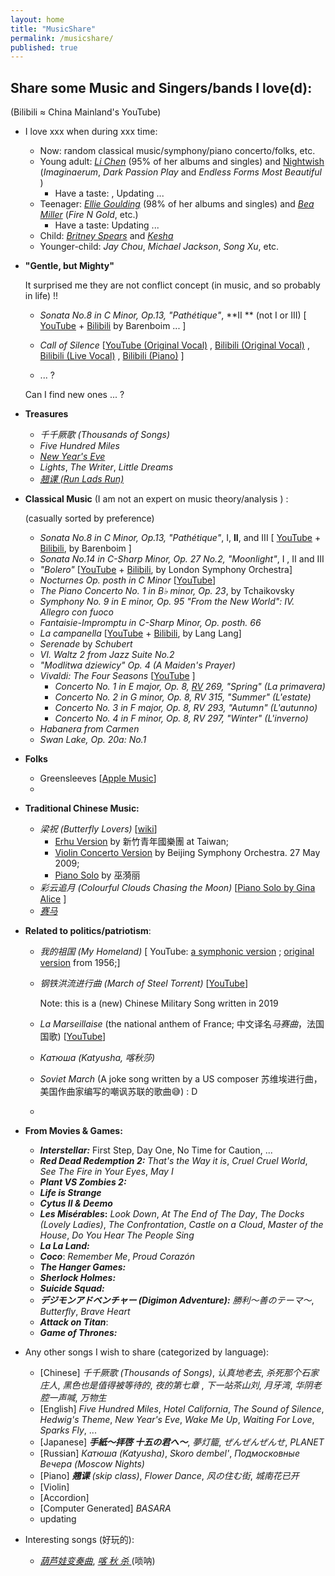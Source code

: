 ```yaml
---
layout: home
title: "MusicShare"
permalink: /musicshare/
published: true
---
```




## **Share some Music and Singers/bands I love(d):**

(Bilibili ≈ China Mainland's YouTube)

- I love xxx when during xxx time: 

  - Now: random classical music/symphony/piano concerto/folks, etc.
  - Young adult: *[Li Chen](https://music.apple.com/cn/artist/%E9%99%88%E7%B2%92/1138469250)* (95% of her albums and singles) and [Nightwish](https://www.nightwish.com/) (*Imaginaerum*, *Dark Passion Play* and *Endless Forms Most Beautiful* )
    - Have a taste:   , Updating ...
  - Teenager: *[Ellie Goulding](https://music.apple.com/us/artist/ellie-goulding/338264227)* (98% of her albums and singles) and [*Bea Miller*](https://music.apple.com/us/artist/bea-miller/706171903) (*Fire N Gold*, etc.)
    - Have a taste: Updating ...
  - Child:  *[Britney Spears](https://music.apple.com/us/artist/britney-spears/217005)* and [*Kesha*](https://music.apple.com/us/artist/kesha/334854763)
  - Younger-child: *Jay Chou*, *Michael Jackson*, *Song Xu*,  etc. 

- **"Gentle, but Mighty"**

   It surprised me they are not conflict concept (in music, and so probably in life) !!
  
  - *Sonata No.8 in C Minor, Op.13,  "Pathétique"*, **II ** (not I or III) [ [YouTube](https://youtu.be/SrcOcKYQX3c) + [Bilibili](https://www.bilibili.com/video/BV19s411D7Jo/?share_source=copy_web&vd_source=b7b5804567321a8a3b5ee29993ad064f) by Barenboim ... ]
  
  - *Call of Silence*  [[YouTube (Original Vocal)](https://youtu.be/VtguFyOdj2g) , [Bilibili (Original Vocal)]( https://www.bilibili.com/video/BV1Zx411a7Xd/?share_source=copy_web&vd_source=b7b5804567321a8a3b5ee29993ad064f) , [Bilibili (Live Vocal)](https://www.bilibili.com/video/BV1rE411r7TL/?share_source=copy_web&vd_source=b7b5804567321a8a3b5ee29993ad064f) , [Bilibili (Piano)](https://www.bilibili.com/video/BV1VW4y1t7XU/?share_source=copy_web&vd_source=b7b5804567321a8a3b5ee29993ad064f) ]
  
  - ... ?
  
  Can I find new ones ... ?
  
- **Treasures**

  - *千千厥歌 (Thousands of Songs)*
  - *Five Hundred Miles*
  - [*New Year's Eve*](https://youtu.be/ALFu4D5NGbg) 
  - *Lights*, *The Writer*, *Little Dreams*
  - [*翘课 (Run Lads Run)*](https://youtu.be/Di8-LKwCdBA) 
  
- **Classical Music** (I am not an expert on music theory/analysis ) :

  (casually sorted by preference)

  - *Sonata No.8 in C Minor, Op.13,  "Pathétique"*, I, **II**, and III  [ [YouTube](https://youtu.be/SrcOcKYQX3c) + [Bilibili](https://www.bilibili.com/video/BV19s411D7Jo/?share_source=copy_web&vd_source=b7b5804567321a8a3b5ee29993ad064f), by Barenboim ]
  - *Sonata No.14 in C-Sharp Minor, Op. 27 No.2, "Moonlight"*, I , II and III
  - *"Bolero"* [[YouTube](https://youtu.be/GJVWEstu_lM) + [Bilibili](https://www.bilibili.com/video/BV1ws411t79d/?spm_id_from=333.788.recommend_more_video.2&vd_source=d1349a55d9113288918197bfc804045c), by London Symphony Orchestra]
  - *Nocturnes Op. posth in C Minor* [[YouTube](https://www.youtube.com/watch?v=IVpuTD-2SEo&t=6666s)]
  - *The Piano Concerto No. 1 in B♭ minor, Op. 23*, by Tchaikovsky
  - *Symphony No. 9 in E minor, Op. 95 "From the New World": IV. Allegro con fuoco*
  - *Fantaisie-Impromptu in C-Sharp Minor, Op. posth. 66*
  - *La campanella* [[YouTube](https://youtu.be/cIxGUAnj46U) + [Bilibili](https://www.bilibili.com/video/BV1GW411e781/?spm_id_from=333.337.search-card.all.click), by Lang Lang]
  - *Serenade* by *Schubert* 
  - *VI. Waltz 2 from Jazz Suite No.2* 
  - *"Modlitwa dziewicy" Op. 4 (A Maiden's Prayer)*
  - *Vivaldi: The Four Seasons* [[YouTube](https://youtu.be/4rgSzQwe5DQ) ]
    - *Concerto No. 1 in E major, Op. 8, [RV](https://en.wikipedia.org/wiki/Ryom_Verzeichnis) 269, "Spring" (*La primavera*)*
    - *Concerto No. 2 in G minor, Op. 8, RV 315, "Summer" (*L'estate*)*
    - *Concerto No. 3 in F major, Op. 8, RV 293, "Autumn" (*L'autunno*)*
    - *Concerto No. 4 in F minor, Op. 8, RV 297, "Winter" (*L'inverno*)*
  - *Habanera from Carmen*
  - *Swan Lake, Op. 20a: No.1*

- **Folks**

  - Greensleeves [[Apple Music](https://music.apple.com/us/album/greensleeves/577924267?i=577924605)]
  - 

- **Traditional Chinese Music:**

  - *梁祝 (Butterfly Lovers)*  [[wiki](https://en.wikipedia.org/wiki/Butterfly_Lovers)]
    - [Erhu Version](https://youtu.be/tu5XohUR3Pg) by 新竹青年國樂團 at Taiwan;
    -  [Violin Concerto Version](https://youtu.be/h7KlnK39Up0) by Beijing Symphony Orchestra.  27 May 2009;
    -  [Piano Solo](https://youtu.be/c4YzLPXyV6w) by 巫漪丽
  - *彩云追月 (Colourful Clouds Chasing the Moon)*  [[Piano Solo by Gina Alice](https://youtu.be/y-6YKDfP5Ak) ]
  - [*赛马*](https://www.youtube.com/watch?v=jitJGaoGs-I)

- **Related to politics/patriotism**:

  - *我的祖国 (My Homeland)*  \[ YouTube: [a symphonic version](https://youtu.be/gL7am0SGO3s) ; [original version](https://www.youtube.com/watch?v=-pjriPXQC0o) from 1956;\]

  - *钢铁洪流进行曲 (March of Steel Torrent)* [[YouTube](https://www.youtube.com/watch?v=gFBwXdguRrY)]

    Note: this is a (new) Chinese Military Song written in 2019

  - *La Marseillaise* (the national anthem of France; 中文译名*马赛曲*，法国国歌) [[YouTube](https://www.youtube.com/watch?v=SIxOl1EraXA)]

  - *Катюша (Katyusha, 喀秋莎)*

  - *Soviet March* (A joke song written by a US composer  苏维埃进行曲，美国作曲家编写的嘲讽苏联的歌曲😅) : D

  - 

- **From Movies & Games:** 

  - ***Interstellar:*** First Step, Day One, No Time for Caution, ...
  - ***Red Dead Redemption 2:***  *That's the Way it is*, *Cruel Cruel World*, *See The Fire in Your Eyes*, *May I* 
  - ***Plant VS Zombies 2:***
  - ***Life is Strange***
  - ***Cytus II & Deemo***
  - ***Les Misérables*:** *Look Down*, *At The End of The Day*, *The Docks (Lovely Ladies)*, *The Confrontation*, *Castle on a Cloud*, *Master of the House*, *Do You Hear The People Sing*
  - ***La La Land:***
  - ***Coco***: *Remember Me*, *Proud Corazón*
  - ***The Hanger Games:***
  - ***Sherlock Holmes:***
  - ***Suicide Squad:***
  - ***デジモンアドベンチャー (Digimon Adventure):*** *勝利〜善のテーマ〜*, *Butterfly*, *Brave Heart*
  - ***Attack on Titan***:
  - ***Game of Thrones:***
  
- Any other songs I wish to share (categorized by language):

  - [Chinese] *千千厥歌 (Thousands of Songs)*, *认真地老去*, *杀死那个石家庄人*, *黑色也是值得被等待的*, *夜的第七章* , *下一站茶山刘*, *月牙湾*, *华阴老腔一声喊*, *万物生*
  - [English] *Five Hundred Miles*, *Hotel California*, *The Sound of Silence*, *Hedwig's Theme*, *New Year's Eve*, *Wake Me Up*, *Waiting For Love*, *Sparks Fly*, ...
  - [Japanese] ***手紙〜拝啓 十五の君へ〜***, *夢灯籠*, *ぜんぜんぜんせ*, *PLANET*
  - [Russian] *Катюша (Katyusha)*, *Skoro dembel'*, *Подмосковные Вечера (Moscow Nights)* 
  - [Piano] ***翘课** (skip class)*, *Flower Dance*, *风の住む街*, *城南花已开*
  - [Violin]
  - [Accordion]
  - [Computer Generated] *BASARA*
  - updating

- Interesting songs (好玩的):

  - [*葫芦娃变奏曲*](https://www.bilibili.com/video/BV1r64y1B777?spm_id_from=333.999.0.0), [*喀 秋 杀* ](https://www.bilibili.com/video/BV1fE411W7Lw?share_source=copy_web)(唢呐)